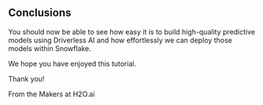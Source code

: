 ## Conclusions

You should now be able to see how easy it is to build high-quality predictive models using Driverless AI and how effortlessly we can deploy those models within Snowflake.

We hope you have enjoyed this tutorial. 

Thank you!

From the Makers at H2O.ai













